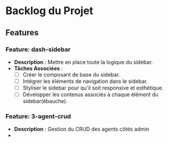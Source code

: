 # Backlog du Projet

## Features

### Feature: dash-sidebar
- **Description** : Mettre en place toute la logique du sidebar.
- **Tâches Associées** :
    - [ ] Créer le composant de base du sidebar.
    - [ ] Intégrer les éléments de navigation dans le sidebar.
    - [ ] Styliser le sidebar pour qu'il soit responsive et esthétique.
    - [ ] Développer les contenus associés à chaque élément du sidebar(ébauche).

### Feature: 3-agent-crud
- **Description** : Gestion du CRUD des agents côtés admin
- 